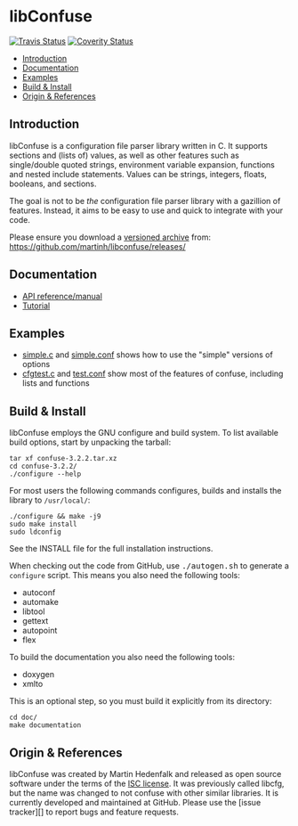 libConfuse
==========
[![Travis Status][]][Travis] [![Coverity Status][]][Coverity Scan]

* [Introduction](#introduction)
* [Documentation](#documentation)
* [Examples](#examples)
* [Build & Install](#build--install)
* [Origin & References](#origin--references)


Introduction
------------

libConfuse is a configuration file parser library written in C.  It
supports sections and (lists of) values, as well as other features such
as single/double quoted strings, environment variable expansion,
functions and nested include statements.  Values can be strings,
integers, floats, booleans, and sections.

The goal is not to be _the_ configuration file parser library with a
gazillion of features.  Instead, it aims to be easy to use and quick to
integrate with your code.

Please ensure you download a <ins>versioned archive</ins> from:
<https://github.com/martinh/libconfuse/releases/>


Documentation
-------------

* [API reference/manual](http://www.nongnu.org/confuse/manual/)
* [Tutorial](http://www.nongnu.org/confuse/tutorial-html/)


Examples
--------

* [simple.c](examples/simple.c) and [simple.conf](examples/simple.conf)
  shows how to use the "simple" versions of options
* [cfgtest.c](examples/cfgtest.c) and [test.conf](examples/test.conf)
  show most of the features of confuse, including lists and functions


Build & Install
---------------

libConfuse employs the GNU configure and build system.  To list available
build options, start by unpacking the tarball:

    tar xf confuse-3.2.2.tar.xz
    cd confuse-3.2.2/
    ./configure --help

For most users the following commands configures, builds and installs the
library to `/usr/local/`:

    ./configure && make -j9
    sudo make install
    sudo ldconfig

See the INSTALL file for the full installation instructions.

When checking out the code from GitHub, use <kbd>./autogen.sh</kbd> to
generate a `configure` script.  This means you also need the following
tools:

* autoconf
* automake
* libtool
* gettext
* autopoint
* flex

To build the documentation you also need the following tools:

* doxygen
* xmlto

This is an optional step, so you must build it explicitly from
its directory:

    cd doc/
    make documentation


Origin & References
-------------------

libConfuse was created by Martin Hedenfalk and released as open source
software under the terms of the [ISC license][1].  It was previously
called libcfg, but the name was changed to not confuse with other
similar libraries.  It is currently developed and maintained at GitHub.
Please use the [issue tracker][] to report bugs and feature requests.


[1]:                http://en.wikipedia.org/wiki/ISC_license
[2]:                https://github.com/martinh/libconfuse/issues
[Travis]:           https://travis-ci.org/troglobit/libconfuse
[Travis Status]:    https://travis-ci.org/troglobit/libconfuse.png?branch=master
[Coverity Scan]:    https://scan.coverity.com/projects/6674
[Coverity Status]:  https://scan.coverity.com/projects/6674/badge.svg
